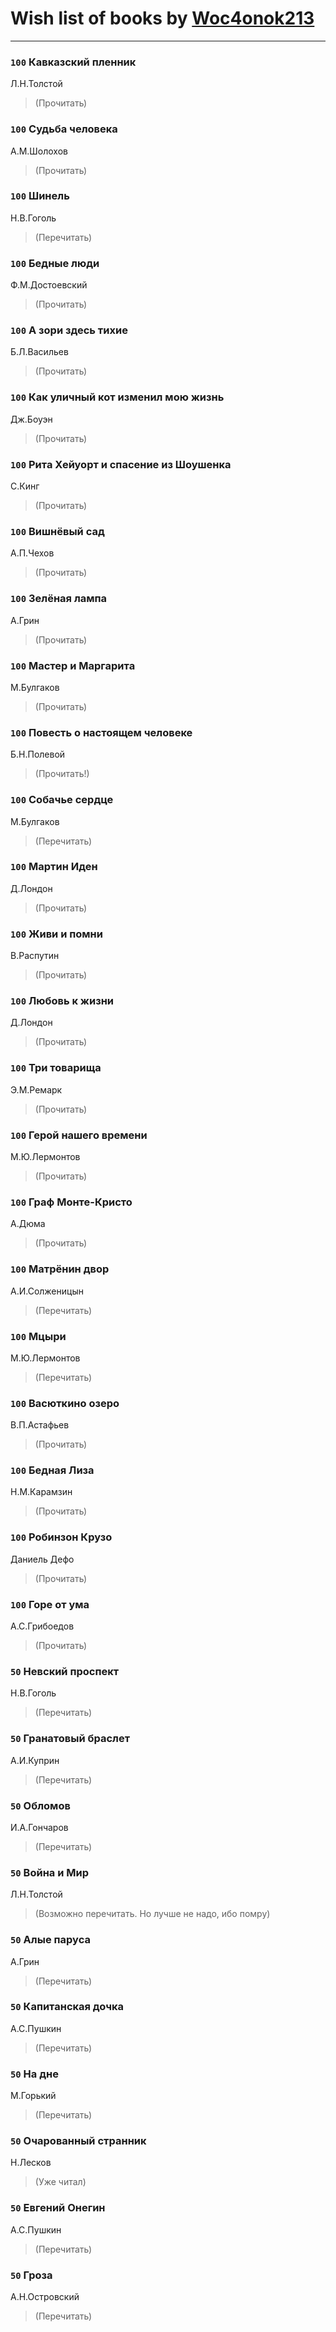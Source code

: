 # Wish list of books by [Woc4onok213](https://plus.google.com/u/0/103474005216004236389/)
---

### `100` Кавказский пленник
Л.Н.Толстой
> (Прочитать)

### `100` Судьба человека
А.М.Шолохов
> (Прочитать)

### `100` Шинель
Н.В.Гоголь
> (Перечитать)

### `100` Бедные люди
Ф.М.Достоевский
> (Прочитать)

### `100` А зори здесь тихие
Б.Л.Васильев
> (Прочитать)

### `100` Как уличный кот изменил мою жизнь
Дж.Боуэн
> (Прочитать)

### `100` Рита Хейуорт и спасение из Шоушенка
С.Кинг
> (Прочитать)

### `100` Вишнёвый сад
А.П.Чехов
> (Прочитать)

### `100` Зелёная лампа
А.Грин
> (Прочитать)

### `100` Мастер и Маргарита
М.Булгаков
> (Прочитать)

### `100` Повесть о настоящем человеке
Б.Н.Полевой
> (Прочитать!)

### `100` Собачье сердце
М.Булгаков
> (Перечитать)

### `100` Мартин Иден
Д.Лондон
> (Прочитать)

### `100` Живи и помни
В.Распутин
> (Прочитать)

### `100` Любовь к жизни
Д.Лондон
> (Прочитать)

### `100` Три товарища
Э.М.Ремарк
> (Прочитать)

### `100` Герой нашего времени
М.Ю.Лермонтов
> (Прочитать)

### `100` Граф Монте-Кристо
А.Дюма
> (Прочитать)

### `100` Матрёнин двор
А.И.Солженицын
> (Перечитать)

### `100` Мцыри
М.Ю.Лермонтов
> (Перечитать)

### `100` Васюткино озеро
В.П.Астафьев
> (Прочитать)

### `100` Бедная Лиза
Н.М.Карамзин
> (Прочитать)

### `100` Робинзон Крузо
Даниель Дефо
> (Прочитать)

### `100` Горе от ума
А.С.Грибоедов
> (Прочитать)

### `50` Невский проспект
Н.В.Гоголь
> (Перечитать)

### `50` Гранатовый браслет
А.И.Куприн
> (Перечитать)

### `50` Обломов
И.А.Гончаров
> (Перечитать)

### `50` Война и Мир
Л.Н.Толстой
> (Возможно перечитать. Но лучше не надо, ибо помру)

### `50` Алые паруса
А.Грин
> (Перечитать)

### `50` Капитанская дочка
А.С.Пушкин
> (Перечитать)

### `50` На дне
М.Горький
> (Перечитать)

### `50` Очарованный странник
Н.Лесков
> (Уже читал)

### `50` Евгений Онегин
А.С.Пушкин
> (Перечитать)

### `50` Гроза
А.Н.Островский
> (Перечитать)

